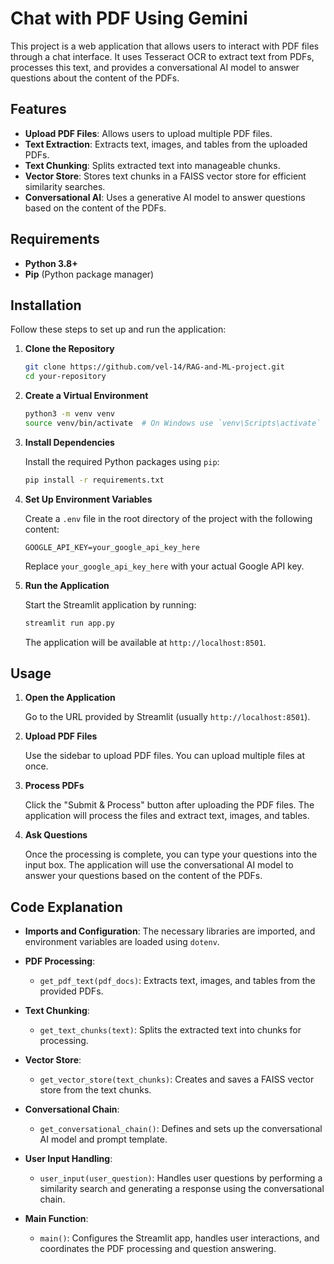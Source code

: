 # Chat with PDF Using Gemini

This project is a web application that allows users to interact with PDF files through a chat interface. It uses Tesseract OCR to extract text from PDFs, processes this text, and provides a conversational AI model to answer questions about the content of the PDFs.

## Features

- **Upload PDF Files**: Allows users to upload multiple PDF files.
- **Text Extraction**: Extracts text, images, and tables from the uploaded PDFs.
- **Text Chunking**: Splits extracted text into manageable chunks.
- **Vector Store**: Stores text chunks in a FAISS vector store for efficient similarity searches.
- **Conversational AI**: Uses a generative AI model to answer questions based on the content of the PDFs.

## Requirements

- **Python 3.8+**
- **Pip** (Python package manager)

## Installation

Follow these steps to set up and run the application:

1. **Clone the Repository**

    ```sh
    git clone https://github.com/vel-14/RAG-and-ML-project.git
    cd your-repository
    ```

2. **Create a Virtual Environment**

    ```sh
    python3 -m venv venv
    source venv/bin/activate  # On Windows use `venv\Scripts\activate`
    ```

3. **Install Dependencies**

    Install the required Python packages using `pip`:

    ```sh
    pip install -r requirements.txt
    ```

4. **Set Up Environment Variables**

    Create a `.env` file in the root directory of the project with the following content:

    ```env
    GOOGLE_API_KEY=your_google_api_key_here
    ```

    Replace `your_google_api_key_here` with your actual Google API key. 

5. **Run the Application**

    Start the Streamlit application by running:

    ```sh
    streamlit run app.py
    ```

    The application will be available at `http://localhost:8501`.

## Usage

1. **Open the Application**

    Go to the URL provided by Streamlit (usually `http://localhost:8501`).

2. **Upload PDF Files**

    Use the sidebar to upload PDF files. You can upload multiple files at once.

3. **Process PDFs**

    Click the "Submit & Process" button after uploading the PDF files. The application will process the files and extract text, images, and tables.

4. **Ask Questions**

    Once the processing is complete, you can type your questions into the input box. The application will use the conversational AI model to answer your questions based on the content of the PDFs.

## Code Explanation

- **Imports and Configuration**: The necessary libraries are imported, and environment variables are loaded using `dotenv`.

- **PDF Processing**:
  - `get_pdf_text(pdf_docs)`: Extracts text, images, and tables from the provided PDFs.
  
- **Text Chunking**:
  - `get_text_chunks(text)`: Splits the extracted text into chunks for processing.

- **Vector Store**:
  - `get_vector_store(text_chunks)`: Creates and saves a FAISS vector store from the text chunks.

- **Conversational Chain**:
  - `get_conversational_chain()`: Defines and sets up the conversational AI model and prompt template.

- **User Input Handling**:
  - `user_input(user_question)`: Handles user questions by performing a similarity search and generating a response using the conversational chain.

- **Main Function**:
  - `main()`: Configures the Streamlit app, handles user interactions, and coordinates the PDF processing and question answering.


